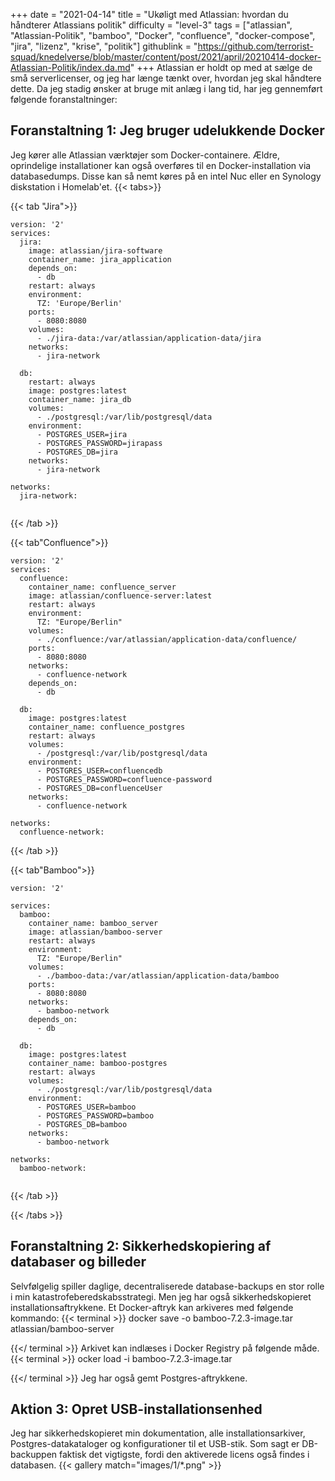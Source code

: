 +++
date = "2021-04-14"
title = "Ukøligt med Atlassian: hvordan du håndterer Atlassians politik"
difficulty = "level-3"
tags = ["atlassian", "Atlassian-Politik", "bamboo", "Docker", "confluence", "docker-compose", "jira", "lizenz", "krise", "politik"]
githublink = "https://github.com/terrorist-squad/knedelverse/blob/master/content/post/2021/april/20210414-docker-Atlassian-Politik/index.da.md"
+++
Atlassian er holdt op med at sælge de små serverlicenser, og jeg har længe tænkt over, hvordan jeg skal håndtere dette. Da jeg stadig ønsker at bruge mit anlæg i lang tid, har jeg gennemført følgende foranstaltninger:
## Foranstaltning 1: Jeg bruger udelukkende Docker
Jeg kører alle Atlassian værktøjer som Docker-containere. Ældre, oprindelige installationer kan også overføres til en Docker-installation via databasedumps. Disse kan så nemt køres på en intel Nuc eller en Synology diskstation i Homelab'et.
{{< tabs>}}


{{< tab "Jira">}}


```
version: '2'
services:
  jira:
    image: atlassian/jira-software
    container_name: jira_application
    depends_on:
      - db
    restart: always
    environment:
      TZ: 'Europe/Berlin'
    ports:
      - 8080:8080
    volumes:
      - ./jira-data:/var/atlassian/application-data/jira
    networks:
      - jira-network
      
  db:
    restart: always
    image: postgres:latest
    container_name: jira_db
    volumes:
      - ./postgresql:/var/lib/postgresql/data
    environment:
      - POSTGRES_USER=jira
      - POSTGRES_PASSWORD=jirapass
      - POSTGRES_DB=jira
    networks:
      - jira-network

networks:
  jira-network:


```

{{< /tab >}}


{{< tab"Confluence">}}


```
version: '2'
services:
  confluence:
    container_name: confluence_server
    image: atlassian/confluence-server:latest
    restart: always
    environment:
      TZ: "Europe/Berlin"
    volumes:
      - ./confluence:/var/atlassian/application-data/confluence/
    ports:
      - 8080:8080
    networks:
      - confluence-network
    depends_on:
      - db

  db:
    image: postgres:latest
    container_name: confluence_postgres
    restart: always
    volumes:
      - /postgresql:/var/lib/postgresql/data
    environment:
      - POSTGRES_USER=confluencedb
      - POSTGRES_PASSWORD=confluence-password
      - POSTGRES_DB=confluenceUser
    networks:
      - confluence-network

networks:
  confluence-network:

```

{{< /tab >}}


{{< tab"Bamboo">}}


```
version: '2'

services:
  bamboo:
    container_name: bamboo_server
    image: atlassian/bamboo-server
    restart: always
    environment:
      TZ: "Europe/Berlin"
    volumes:
      - ./bamboo-data:/var/atlassian/application-data/bamboo
    ports:
      - 8080:8080
    networks:
      - bamboo-network
    depends_on:
      - db

  db:
    image: postgres:latest
    container_name: bamboo-postgres
    restart: always
    volumes:
      - ./postgresql:/var/lib/postgresql/data
    environment:
      - POSTGRES_USER=bamboo
      - POSTGRES_PASSWORD=bamboo
      - POSTGRES_DB=bamboo
    networks:
      - bamboo-network

networks:
  bamboo-network:


```

{{< /tab >}}


{{< /tabs >}}


## Foranstaltning 2: Sikkerhedskopiering af databaser og billeder
Selvfølgelig spiller daglige, decentraliserede database-backups en stor rolle i min katastrofeberedskabsstrategi. Men jeg har også sikkerhedskopieret installationsaftrykkene. Et Docker-aftryk kan arkiveres med følgende kommando:
{{< terminal >}}
docker save -o bamboo-7.2.3-image.tar atlassian/bamboo-server

{{</ terminal >}}
Arkivet kan indlæses i Docker Registry på følgende måde.
{{< terminal >}}
ocker load -i bamboo-7.2.3-image.tar

{{</ terminal >}}
Jeg har også gemt Postgres-aftrykkene.
## Aktion 3: Opret USB-installationsenhed
Jeg har sikkerhedskopieret min dokumentation, alle installationsarkiver, Postgres-datakataloger og konfigurationer til et USB-stik. Som sagt er DB-backuppen faktisk det vigtigste, fordi den aktiverede licens også findes i databasen.
{{< gallery match="images/1/*.png" >}}
